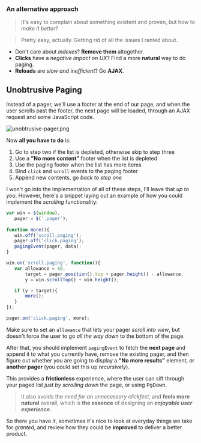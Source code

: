### An alternative approach

> It's easy to complain about something existent and proven, but how to _make it better_?

> Pretty easy, actually. Getting rid of all the issues I ranted about.

- Don't care about _indexes_? **Remove them** altogether.  
- **Clicks** have a _negative impact on UX_? Find a more **natural** way to do paging.  
- **Reloads** are _slow and inefficient_? Go **AJAX**.

## Unobtrusive Paging

Instead of a pager, we'll use a footer at the end of our page, and when the user scrolls past the footer, the next page will be loaded, through an AJAX request and some JavaScript code.

![unobtrusive-pager.png][2]

Now **all you have to do** is:

 1. Go to step two if the list is depleted, otherwise skip to step three
 2. Use a **"No more content"** footer when the list is depleted
 3. Use the paging footer when the list has more items
 4. Bind `click` and `scroll` events to the paging footer
 5. Append new contents, go _back to step one_

I won't go into the implementation of all of these steps, I'll leave that _up to you_. However, here's a snippet laying out an example of how you could implement the _scrolling_ functionality:
 
 ```js
var win = $(window),
    pager = $('.pager');
    
function more(){
    win.off('scroll.paging');
    pager.off('click.paging');
    pagingEvent(pager, data);
}

win.on('scroll.paging', function(){
    var allowance = 80,
        target = pager.position().top + pager.height() - allowance,
        y = win.scrollTop() + win.height();

    if (y > target){
        more();
    }
});

pager.on('click.paging', more);
```

Make sure to set an `allowance` that lets your pager _scroll into view_, but doesn't force the user to go _all the way down_ to the bottom of the page.

After that, you should implement `pagingEvent` to fetch the **next page** and append it to what you currently have, remove the existing pager, and then figure out whether you are going to display a **"No more results"** element, or **another pager** (you could set this up _recursively_).

This provides a **frictionless** experience, where the user can sift through your paged list _just by scrolling down_ the page, or using  <kbd>PgDown</kbd>.

> It also avoids the _need for an unnecessary clickfest_, and **feels more natural** overall, which is **the essence** of designing an _**enjoyable user experience**_.

So there you have it, sometimes it's nice to look at everyday things we take for _granted_, and review how they could be **improved** to deliver a better product.

  [1]: https://i.imgur.com/7sShhiX.png "The most common implementation of paging"
  [2]: https://i.imgur.com/61NF6fE.png "The unobtrusive way"

